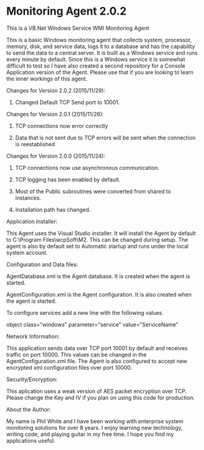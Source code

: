 # Monitoring Agent 2.0.2

This is a VB.Net Windows Service WMI Monitoring Agent

This is a basic Windows monitoring agent that collects system, processor, memory, disk, and service data, logs it to a database and has the capability to send the data to a central server. It is built as a Windows service and runs every minute by default. Since this is a Windows service it is somewhat difficult to test so I have also created a second repository for a Console Application version of the Agent. Please use that if you are looking to learn the inner workings of this agent.


Changes for Version 2.0.2 (2015/11/29):

1.  Changed Default TCP Send port to 10001.

Changes for Version 2.0.1 (2015/11/26):

1. TCP connections now error correctly

2. Data that is not sent due to TCP errors will be sent when the connection is reestablished


Changes for Version 2.0.0 (2015/11/24):

1. TCP connections now use asynchronous communication.

2. TCP logging has been enabled by default.

3. Most of the Public subroutines were converted from shared to instances.

4. Installation path has changed.


Application Installer:

This Agent uses the Visual Studio installer. It will install the Agent by default to C:\Program Files\wcpSoft\M2. This can be changed during setup. The agent is also by default set to Automatic startup and runs under the local system account.

Configuration and Data files:

AgentDatabase.xml is the Agent database. It is created when the agent is started.

AgentConfiguration.xml is the Agent configuration. It is also created when the agent is started.

To configure services add a new line with the following values.

object class="windows" parameter="service" value="ServiceName"

Network Information:

This application sends data over TCP port 10001 by default and receives traffic on port 10000. This values can be changed in the AgentConfiguration.xml file. The Agent is also configured to accept new encrypted xml configuration files over port 10000.

Security/Encryption:

This aplication uses a weak version of AES packet encryption over TCP. Please change the Key and IV if you plan on using this code for production.

About the Author:

My name is Phil White and I have been working with enterprise system monitoring solutions for over 8 years. I enjoy learning new technology, writing code, and playing guitar in my free time. I hope you find my applications useful. 
